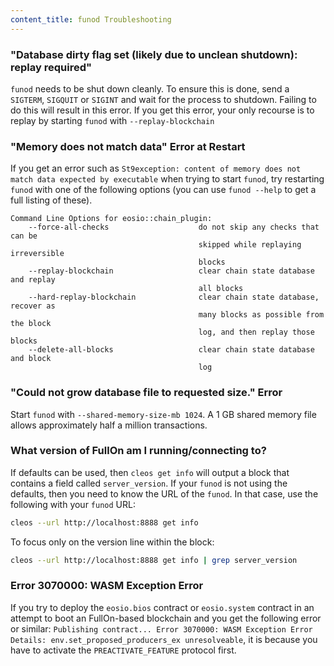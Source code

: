 ```yaml
---
content_title: funod Troubleshooting
---
```


### "Database dirty flag set (likely due to unclean shutdown): replay required"

`funod` needs to be shut down cleanly. To ensure this is done, send a `SIGTERM`, `SIGQUIT` or `SIGINT` and wait for the process to shutdown. Failing to do this will result in this error. If you get this error, your only recourse is to replay by starting `funod` with `--replay-blockchain`

### "Memory does not match data" Error at Restart

If you get an error such as `St9exception: content of memory does not match data expected by executable` when trying to start `funod`, try restarting `funod` with one of the following options (you can use `funod --help` to get a full listing of these).

```
Command Line Options for eosio::chain_plugin:
    --force-all-checks                    do not skip any checks that can be
                                          skipped while replaying irreversible
                                          blocks
    --replay-blockchain                   clear chain state database and replay
                                          all blocks
    --hard-replay-blockchain              clear chain state database, recover as
                                          many blocks as possible from the block
                                          log, and then replay those blocks
    --delete-all-blocks                   clear chain state database and block
                                          log
```

### "Could not grow database file to requested size." Error

Start `funod` with `--shared-memory-size-mb 1024`. A 1 GB shared memory file allows approximately half a million transactions.

### What version of FullOn am I running/connecting to?

If defaults can be used, then `cleos get info` will output a block that contains a field called `server_version`.  If your `funod` is not using the defaults, then you need to know the URL of the `funod`. In that case, use the following with your `funod` URL:

```sh
cleos --url http://localhost:8888 get info
```

To focus only on the version line within the block:

```sh
cleos --url http://localhost:8888 get info | grep server_version
```

### Error 3070000: WASM Exception Error

If you try to deploy the `eosio.bios` contract or `eosio.system` contract in an attempt to boot an FullOn-based blockchain and you get the following error or similar: `Publishing contract... Error 3070000: WASM Exception Error Details: env.set_proposed_producers_ex unresolveable`, it is because you have to activate the `PREACTIVATE_FEATURE` protocol first. 
